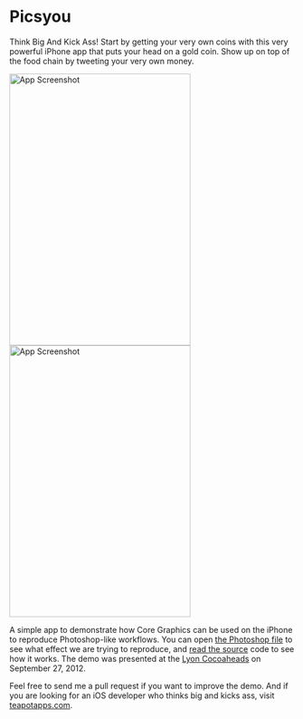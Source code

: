 Picsyou
=======

Think Big And Kick Ass!
Start by getting your very own coins with this very powerful iPhone app that puts your head on a gold coin.
Show up on top of the food chain by tweeting your very own money.

<p>
<img alt="App Screenshot" src="https://raw.github.com/ndfred/picsyou/master/Artwork/Home.png" width="320px" height="480px">
<img alt="App Screenshot" src="https://raw.github.com/ndfred/picsyou/master/Artwork/Tweet.png" width="320px" height="480px">
</p>

A simple app to demonstrate how Core Graphics can be used on the iPhone to reproduce Photoshop-like workflows.
You can open [the Photoshop file](https://github.com/ndfred/picsyou/raw/master/Artwork/Coin.psd) to see what effect we are trying to reproduce, and [read the source](https://github.com/ndfred/picsyou/blob/master/Source/ViewController.m#L94) code to see how it works.
The demo was presented at the [Lyon Cocoaheads](http://cocoaheads.fr/2012/09/lyon-session-du-27-septembre-2012/) on September 27, 2012.

Feel free to send me a pull request if you want to improve the demo.
And if you are looking for an iOS developer who thinks big and kicks ass, visit [teapotapps.com](https://teapotapps.com/).
